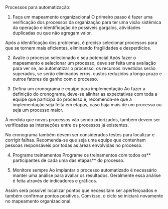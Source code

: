 
Processos para automatização:

1. Faça um mapeamento organizacional
O primeiro passo é fazer uma verificação dos processos da organização para ter uma visão sistêmica da operação e identificação de possíveis gargalos, atividades duplicadas ou que não agregam valor.

Após a identificação dos problemas, é preciso selecionar processos para que se tornem mais eficientes, eliminando fragilidades e desperdícios.

2. Avalie o processo selecionado e seu potencial
Após fazer o mapeamento e selecionar um processo, deve ser feita uma avaliação para ver se, ao automatizar o processo, os recursos investidos serão superados, se serão eliminados erros, custos reduzidos a longo prazo e outros fatores de ganho com o processo.

3. Defina um cronograma e equipe para implementação
Ao fazer a definição do cronograma, deve-se alinhar as expectativas com toda a equipe que participa do processo e, recomenda-se que a implementação seja feita em etapas, caso haja mais de um processo ou seja um processo maior.

À medida que novos processos vão sendo priorizados, também devem ser verificadas as interseções entre os processos já existentes.

No cronograma também devem ser considerados testes para localizar e corrigir falhas. Recomenda-se que seja uma equipe que contenham pessoas responsáveis por todas as áreas envolvidas no processo.

4. Programe treinamentos
Programe os treinamentos com todos os** participantes de cada uma das etapas** do processo.

5. Monitore sempre
Ao implantar o processo automatizado é necessário manter uma análise para avaliar os resultados. Geralmente essa análise é feita através de indicadores e gráficos.

Assim será possível localizar pontos que necessitam ser aperfeiçoados e também confirmar pontos positivos. Com isso, o ciclo se iniciará novamente no mapeamento organizacional.